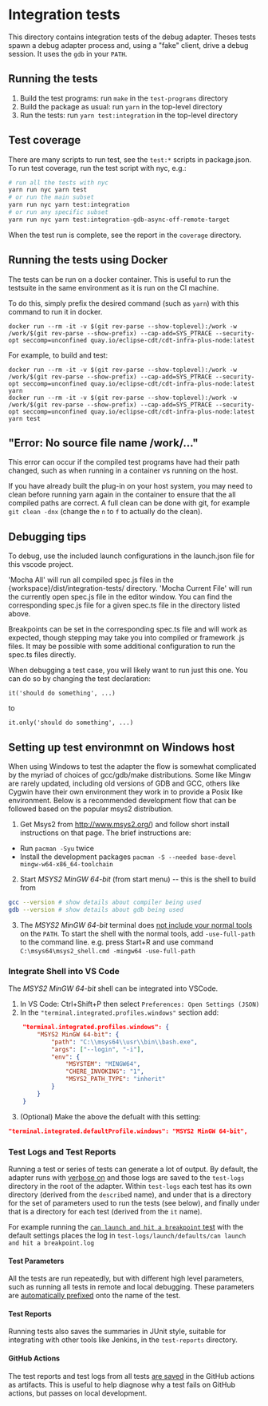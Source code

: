 # Integration tests

This directory contains integration tests of the debug adapter. Theses tests
spawn a debug adapter process and, using a "fake" client, drive a debug
session. It uses the `gdb` in your `PATH`.

## Running the tests

1. Build the test programs: run `make` in the `test-programs` directory
2. Build the package as usual: run `yarn` in the top-level directory
3. Run the tests: run `yarn test:integration` in the top-level directory

## Test coverage

There are many scripts to run test, see the `test:*` scripts in package.json.
To run test coverage, run the test script with nyc, e.g.:

```sh
# run all the tests with nyc
yarn run nyc yarn test
# or run the main subset
yarn run nyc yarn test:integration
# or run any specific subset
yarn run nyc yarn test:integration-gdb-async-off-remote-target
```

When the test run is complete, see the report in the `coverage` directory.

## Running the tests using Docker

The tests can be run on a docker container. This is useful to run the testsuite
in the same environment as it is run on the CI machine.

To do this, simply prefix the desired command (such as `yarn`) with this
command to run it in docker.

`docker run --rm -it -v $(git rev-parse --show-toplevel):/work -w /work/$(git rev-parse --show-prefix) --cap-add=SYS_PTRACE --security-opt seccomp=unconfined quay.io/eclipse-cdt/cdt-infra-plus-node:latest`

For example, to build and test:

```
docker run --rm -it -v $(git rev-parse --show-toplevel):/work -w /work/$(git rev-parse --show-prefix) --cap-add=SYS_PTRACE --security-opt seccomp=unconfined quay.io/eclipse-cdt/cdt-infra-plus-node:latest yarn
docker run --rm -it -v $(git rev-parse --show-toplevel):/work -w /work/$(git rev-parse --show-prefix) --cap-add=SYS_PTRACE --security-opt seccomp=unconfined quay.io/eclipse-cdt/cdt-infra-plus-node:latest yarn test
```

## "Error: No source file name /work/..."

This error can occur if the compiled test programs have had their path changed, such as when running in a container vs running on the host.

If you have already built the plug-in on your host system, you may need to clean before running yarn again in the container to ensure that the all compiled paths are correct. A full clean can be done with git, for example `git clean -dnx` (change the `n` to `f` to actually do the clean).

## Debugging tips

To debug, use the included launch configurations in the launch.json file for this vscode project.

'Mocha All' will run all compiled spec.js files in the {workspace}/dist/integration-tests/ directory.
'Mocha Current File' will run the currently open spec.js file in the editor window. You can find the corresponding spec.js file for a given spec.ts file in the directory listed above.

Breakpoints can be set in the corresponding spec.ts file and will work as expected, though stepping
may take you into compiled or framework .js files.
It may be possible with some additional configuration to run the spec.ts files directly.

When debugging a test case, you will likely want to run just this one. You can
do so by changing the test declaration:

    it('should do something', ...)

to

    it.only('should do something', ...)

## Setting up test environmnt on Windows host

When using Windows to test the adapter the flow is somewhat complicated by the myriad of choices of
gcc/gdb/make distributions. Some like Mingw are rarely updated, including old versions of GDB and GCC,
others like Cygwin have their own environment they work in to provide a Posix like environment. Below
is a recommended development flow that can be followed based on the popular msys2 distribution.

1. Get Msys2 from http://www.msys2.org/) and follow short install instructions on that page. The brief instructions are:

-   Run `pacman -Syu` twice
-   Install the development packages `pacman -S --needed base-devel mingw-w64-x86_64-toolchain`

2. Start _MSYS2 MinGW 64-bit_ (from start menu) -- this is the shell to build from

```sh
gcc --version # show details about compiler being used
gdb --version # show details about gdb being used
```

3. The _MSYS2 MinGW 64-bit_ terminal does [not include your normal tools](https://www.msys2.org/wiki/MSYS2-introduction/#path)
   on the `PATH`. To start the shell with the normal tools, add `-use-full-path` to the command line.
   e.g. press Start+R and use command `C:\msys64\msys2_shell.cmd -mingw64 -use-full-path`

### Integrate Shell into VS Code

The _MSYS2 MinGW 64-bit_ shell can be integrated into VSCode.

1. In VS Code: Ctrl+Shift+P then select `Preferences: Open Settings (JSON)`
2. In the `"terminal.integrated.profiles.windows"` section add:

```json
    "terminal.integrated.profiles.windows": {
        "MSYS2 MinGW 64-bit": {
            "path": "C:\\msys64\\usr\\bin\\bash.exe",
            "args": ["--login", "-i"],
            "env": {
                "MSYSTEM": "MINGW64",
                "CHERE_INVOKING": "1",
                "MSYS2_PATH_TYPE": "inherit"
            }
        }
    }
```

3. (Optional) Make the above the defualt with this setting:

```json
"terminal.integrated.defaultProfile.windows": "MSYS2 MinGW 64-bit",
```

### Test Logs and Test Reports

Running a test or series of tests can generate a lot of output.
By default, the adapter runs with [verbose on](https://github.com/eclipse-cdt-cloud/cdt-gdb-adapter/blob/590fea58cfb2ee4984d766cd1b2140738d3ff110/src/integration-tests/utils.ts#L206-L207) and those logs are saved to the `test-logs` directory in the root of the adapter.
Within `test-logs` each test has its own directory (derived from the `describe`d name), and under that is a directory for the set of parameters used to run the tests (see below), and finally under that is a directory for each test (derived from the `it` name).

For example running the [`can launch and hit a breakpoint` test](https://github.com/eclipse-cdt-cloud/cdt-gdb-adapter/blob/590fea58cfb2ee4984d766cd1b2140738d3ff110/src/integration-tests/launch.spec.ts#L42-L52) with the default settings places the log in `test-logs/launch/defaults/can launch and hit a breakpoint.log`

#### Test Parameters

All the tests are run repeatedly, but with different high level parameters, such as running all tests in remote and local debugging.
These parameters are [automatically prefixed](https://github.com/eclipse-cdt-cloud/cdt-gdb-adapter/blob/590fea58cfb2ee4984d766cd1b2140738d3ff110/src/integration-tests/utils.ts#L252-L275) onto the name of the test.

#### Test Reports

Running tests also saves the summaries in JUnit style, suitable for integrating with other tools like Jenkins, in the `test-reports` directory.

#### GitHub Actions

The test reports and test logs from all tests [are saved](https://github.com/eclipse-cdt-cloud/cdt-gdb-adapter/blob/93a7ce9721b2510af2350c94f4bfc773dd966a8a/.github/workflows/build-pr.yml#L31-L43) in the GitHub actions as artifacts.
This is useful to help diagnose why a test fails on GitHub actions, but passes on local development.

